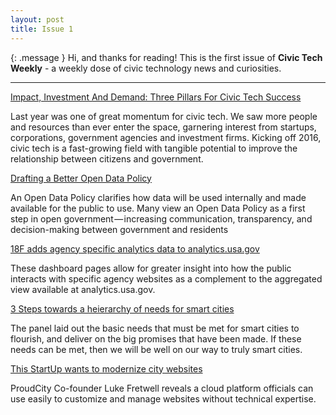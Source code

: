 ```yaml
---
layout: post
title: Issue 1
---
```

{: .message }
Hi, and thanks for reading! This is the first issue of **Civic Tech Weekly** - a weekly dose of civic technology news and curiosities.

---

[Impact, Investment And Demand: Three Pillars For Civic Tech Success](http://techcrunch.com/2016/02/07/impact-investment-and-demand-three-pillars-for-civic-tech-success/)

Last year was one of great momentum for civic tech. We saw more people and resources than ever enter the space, garnering interest from startups, corporations, government agencies and investment firms. Kicking off 2016, civic tech is a fast-growing field with tangible potential to improve the relationship between citizens and government.

[Drafting a Better Open Data Policy](https://medium.com/@aschrock/drafting-a-better-open-data-policy-191385f79e46#.lkyq84spl)

An Open Data Policy clarifies how data will be used internally and made available for the public to use. Many view an Open Data Policy as a first step in open government — increasing communication, transparency, and decision-making between government and residents

[18F adds agency specific analytics data to analytics.usa.gov](https://18f.gsa.gov/2016/02/18/analytics.usa.gov-agency-specific-dashboards/)

These dashboard pages allow for greater insight into how the public interacts with specific agency websites as a complement to the aggregated view available at analytics.usa.gov. 

[3 Steps towards a heierarchy of needs for smart cities](http://www.computerweekly.com/feature/Three-steps-towards-a-hierarchy-of-needs-for-smart-cities)

The panel laid out the basic needs that must be met for smart cities to flourish, and deliver on the big promises that have been made. If these needs can be met, then we will be well on our way to truly smart cities.


[This StartUp wants to modernize city websites](http://www.govtech.com/Startup-Looks-to-Modernize-City-Websites.html) 

ProudCity Co-founder Luke Fretwell reveals a cloud platform officials can use easily to customize and manage websites without technical expertise.

